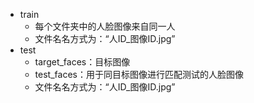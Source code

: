 - train
  - 每个文件夹中的人脸图像来自同一人
  - 文件名名方式为：“人ID_图像ID.jpg”
- test
  - target_faces：目标图像
  - test_faces：用于同目标图像进行匹配测试的人脸图像
  - 文件名名方式为：“人ID_图像ID.jpg”